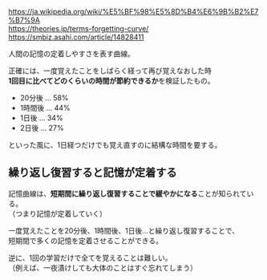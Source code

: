 <https://ja.wikipedia.org/wiki/%E5%BF%98%E5%8D%B4%E6%9B%B2%E7%B7%9A>  
<https://theories.jp/terms-forgetting-curve/>  
<https://smbiz.asahi.com/article/14828411>

人間の記憶の定着しやすさを表す曲線。

正確には、一度覚えたことをしばらく経って再び覚えなおした時  
**1回目に比べてどのくらいの時間が節約できるか**を検証したもの。

* 20分後 ... 58%
* 1時間後 ... 44%
* 1日後 ... 34%
* 2日後 ... 27%

といった風に、1日経つだけでも覚え直すのに結構な時間を要する。

## 繰り返し復習すると記憶が定着する
記憶曲線は、**短期間に繰り返し復習することで緩やかになる**ことが知られている。  
（つまり記憶が定着していく）

一度覚えたことを20分後、1時間後、1日後…と繰り返し復習することで、  
短期間で多くの記憶を定着させることができる。

逆に、1回の学習だけで全てを覚えることは難しい。  
（例えば、一夜漬けしても大体のことはすぐ忘れてしまう）